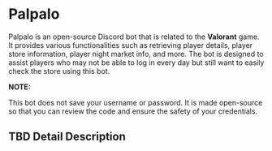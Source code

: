 # Palpalo

Palpalo is an open-source Discord bot that is related to the **Valorant** game. It provides various functionalities such as retrieving player details, player store information, player night market info, and more. The bot is designed to assist players who may not be able to log in every day but still want to easily check the store using this bot.

**NOTE:**

This bot does not save your username or password. It is made open-source so that you can review the code and ensure the safety of your credentials.

## TBD Detail Description